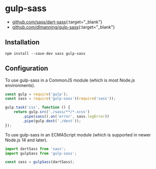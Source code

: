 # gulp-sass

- [github.com/sass/dart-sass](https://github.com/sass/dart-sass){:target="_blank"}
- [github.com/dlmanning/gulp-sass](https://github.com/dlmanning/gulp-sass){:target="_blank"}

## Installation

```shell
npm install --save-dev sass gulp-sass
```

## Configuration

To use gulp-sass in a CommonJS module (which is most Node.js environments).

```javascript
const gulp = require('gulp');
const sass = require('gulp-sass')(require('sass'));

gulp.task('css', function () {
    return gulp.src('./sass/**/*.scss')
        .pipe(sass().on('error', sass.logError))
        .pipe(gulp.dest('./dest'));
});
```

To use gulp-sass in an ECMAScript module (which is supported in newer Node.js 14 and later).

```javascript
import dartSass from 'sass';
import gulpSass from 'gulp-sass';

const sass = gulpSass(dartSass);
```

